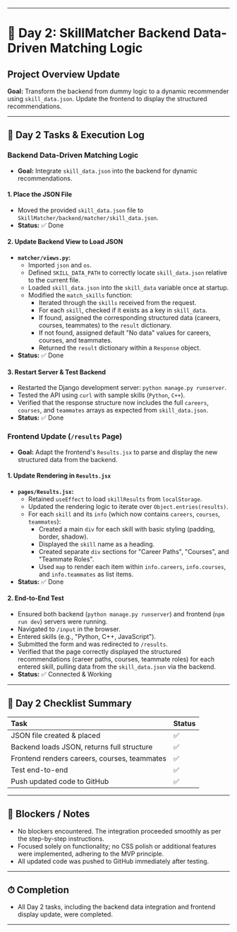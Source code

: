 

---

# 🚀 Day 2: SkillMatcher Backend Data-Driven Matching Logic

## Project Overview Update

**Goal:** Transform the backend from dummy logic to a dynamic recommender using `skill_data.json`. Update the frontend to display the structured recommendations.

---

## 🔧 Day 2 Tasks & Execution Log

### Backend Data-Driven Matching Logic

- **Goal:** Integrate `skill_data.json` into the backend for dynamic recommendations.

#### 1. Place the JSON File
- Moved the provided `skill_data.json` file to `SkillMatcher/backend/matcher/skill_data.json`.
- **Status:** ✅ Done

#### 2. Update Backend View to Load JSON
- **`matcher/views.py`:**
  - Imported `json` and `os`.
  - Defined `SKILL_DATA_PATH` to correctly locate `skill_data.json` relative to the current file.
  - Loaded `skill_data.json` into the `skill_data` variable once at startup.
  - Modified the `match_skills` function:
    - Iterated through the `skills` received from the request.
    - For each `skill`, checked if it exists as a key in `skill_data`.
    - If found, assigned the corresponding structured data (careers, courses, teammates) to the `result` dictionary.
    - If not found, assigned default "No data" values for careers, courses, and teammates.
    - Returned the `result` dictionary within a `Response` object.
- **Status:** ✅ Done

#### 3. Restart Server & Test Backend
- Restarted the Django development server: `python manage.py runserver`.
- Tested the API using `curl` with sample skills (`Python`, `C++`).
- Verified that the response structure now includes the full `careers`, `courses`, and `teammates` arrays as expected from `skill_data.json`.
- **Status:** ✅ Done

### Frontend Update (`/results` Page)

- **Goal:** Adapt the frontend's `Results.jsx` to parse and display the new structured data from the backend.

#### 1. Update Rendering in `Results.jsx`
- **`pages/Results.jsx`:**
  - Retained `useEffect` to load `skillResults` from `localStorage`.
  - Updated the rendering logic to iterate over `Object.entries(results)`.
  - For each `skill` and its `info` (which now contains `careers`, `courses`, `teammates`):
    - Created a main `div` for each skill with basic styling (padding, border, shadow).
    - Displayed the `skill` name as a heading.
    - Created separate `div` sections for "Career Paths", "Courses", and "Teammate Roles".
    - Used `map` to render each item within `info.careers`, `info.courses`, and `info.teammates` as list items.
- **Status:** ✅ Done

#### 2. End-to-End Test
- Ensured both backend (`python manage.py runserver`) and frontend (`npm run dev`) servers were running.
- Navigated to `/input` in the browser.
- Entered skills (e.g., "Python, C++, JavaScript").
- Submitted the form and was redirected to `/results`.
- Verified that the page correctly displayed the structured recommendations (career paths, courses, teammate roles) for each entered skill, pulling data from the `skill_data.json` via the backend.
- **Status:** ✅ Connected & Working

---

## 🧩 Day 2 Checklist Summary

| Task                                | Status |
| :---------------------------------- | :----- |
| JSON file created & placed          | ✅     |
| Backend loads JSON, returns full structure | ✅     |
| Frontend renders careers, courses, teammates | ✅     |
| Test end-to-end                     | ✅     |
| Push updated code to GitHub         | ✅     |

---

## 🚧 Blockers / Notes

- No blockers encountered. The integration proceeded smoothly as per the step-by-step instructions.
- Focused solely on functionality; no CSS polish or additional features were implemented, adhering to the MVP principle.
- All updated code was pushed to GitHub immediately after testing.

---

## ⏱ Completion

- All Day 2 tasks, including the backend data integration and frontend display update, were completed.

---